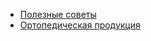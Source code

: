 * [Полезные советы](/patients/useful-tips)
* [Ортопедическая продукция](/patients/orthopedic-products)
